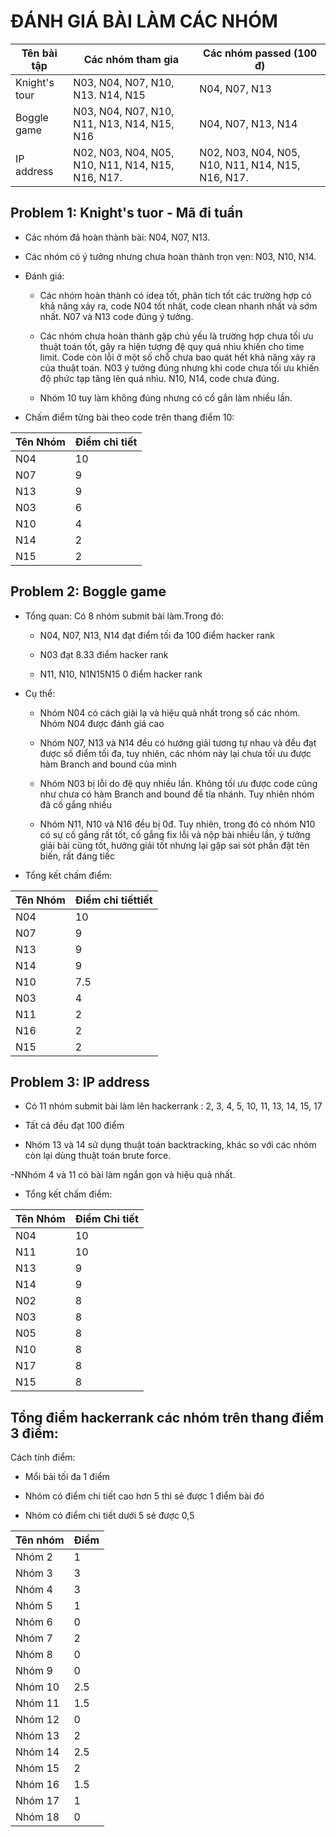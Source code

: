 
# **ĐÁNH GIÁ BÀI LÀM CÁC NHÓM**

| Tên bài tập  | Các nhóm tham gia | Các nhóm passed (100 đ) |
|--------------|-------------------|-----------------|
| Knight's tour| N03, N04, N07, N10, N13. N14, N15  | N04, N07, N13 |
| Boggle game  | N03, N04, N07, N10, N11, N13, N14, N15, N16  | N04, N07, N13, N14 |
| IP address   | N02, N03, N04, N05, N10, N11, N14, N15, N16, N17. | N02, N03, N04, N05, N10, N11, N14, N15, N16, N17. |

## **Problem 1: Knight's tuor - Mã đi tuần**

-	Các nhóm đã hoàn thành bài: N04, N07, N13.

-	Các nhóm có ý tưởng nhưng chưa hoàn thành trọn vẹn: N03, N10, N14.

-	Đánh giá:

    +	Các nhóm hoàn thành có idea tốt, phân tích tốt các trường hợp có khả năng xảy ra, code N04 tốt nhất, code clean nhanh nhất và sớm nhất. N07 và N13 code đúng ý tưởng.
   
    +	Các nhóm chưa hoàn thành gặp chủ yếu là trường hợp chưa tối ưu thuật toán tốt, gây ra hiện tượng đệ quy quá nhìu khiến cho time limit. Code còn lỗi ở một số chỗ chưa bao quát hết khả năng xảy ra của thuật toán. N03 ý tưởng đúng nhưng khi code chưa tối ưu khiến độ phức tạp tăng lên quá nhìu. N10, N14,   code chưa đúng.
    + Nhóm 10 tuy làm không đúng nhưng có cố gắn làm nhiều lần.
-	Chấm điểm từng bài theo code trên thang điểm 10:

| Tên Nhóm | Điểm chi tiết |
|----------|------|
| N04 | 10 |
| N07 | 9 |
| N13 | 9 |
| N03 | 6 |
| N10 | 4 |
| N14 | 2 |
| N15 | 2 |

## **Problem 2: Boggle game**

-	Tổng quan: Có 8 nhóm submit bài làm.Trong đó:

    + N04, N07, N13, N14  đạt điểm tối đa 100 điểm hacker rank
      
    +	N03 đạt 8.33 điểm hacker rank
      
    +	N11, N10, N1N15N15 0 điểm hacker rank		
    
-	Cụ thể:

    +	Nhóm N04 có cách giải lạ và hiệu quả nhất trong số các nhóm. Nhóm N04 được đánh giá cao 
   
    +	Nhóm N07, N13 và N14 đều có hướng giải tương tự nhau và đều đạt được số điểm tối đa, tuy nhiên, các nhóm này lại chưa tối ưu được hàm Branch and bound của mình
    
    +	Nhóm N03 bị lỗi do đệ quy nhiều lần. Không tối ưu được code cũng như chưa có hàm Branch and bound để tỉa nhánh. Tuy nhiên nhóm đã cố gắng nhiều
    
    +	Nhóm N11, N10 và N16 đều bị 0đ. Tuy nhiên, trong đó có nhóm N10 có sự cố gắng rất tốt, cố gắng fix lỗi và nộp bài nhiều lần, ý tưởng giải bài cũng tốt, hướng giải tốt nhưng lại gặp sai sót phần đặt tên biến, rất đáng tiếc
    
-	Tổng kết chấm điểm:

| Tên Nhóm | Điểm chi tiếttiết |
|----------|------|
| N04 | 10 |
| N07 | 9 |
| N13 | 9 |
| N14 | 9 |
| N10 | 7.5 |
| N03 | 4 |
| N11 | 2 |
| N16 | 2 |
| N15 | 2 |

## **Problem 3: IP address**

- Có 11 nhóm submit bài làm lên hackerrank : 2, 3, 4, 5, 10, 11, 13, 14, 15, 17

- Tất cả đều đạt 100 điểm

- Nhóm 13 và 14 sử dụng thuật toán backtracking, khác so với các nhóm còn lại dùng thuật toán brute force.

-NNhóm 4 và 11 có bài làm ngắn gọn và hiệu quả nhất.

- Tổng kết chấm điểm:

| Tên Nhóm | Điểm Chi tiết | 
|----------|------|
| N04 | 10 | 
| N11 | 10 |
| N13 | 9 |
| N14 | 9 |
| N02 | 8 |
| N03 | 8 |
| N05 | 8 |
| N10 | 8 |
| N17 | 8 |
| N15 | 8|

## Tổng điểm hackerrank các nhóm trên thang điểm 3 điểm:

Cách tính điểm:

- Mổi bài tối đa 1 điểm

- Nhóm có điểm chi tiết cao hơn 5 thì sẻ được 1 điểm bài đó

- Nhóm có điểm chi tiết dưới 5 sẻ được 0,5

| Tên nhóm | Điểm |
|----------|------|
|Nhóm 2    |  1   |    
|Nhóm 3    |    3 |   
|Nhóm 4    |    3 | 
|Nhóm 5    |    1 |    
|Nhóm 6    |     0 |    
|Nhóm 7    |   2 |    
|Nhóm 8    |    0 |   
|Nhóm 9    |     0|  
|Nhóm 10   |     2.5|  
|Nhóm 11   |   1.5 |     
|Nhóm 12   |     0|    
|Nhóm 13   |       2| 
|Nhóm 14   |    2.5|    
|Nhóm 15   |    2|   
|Nhóm 16   |    1.5 |   
|Nhóm 17   |     1 |   
|Nhóm 18   |     0 |    

